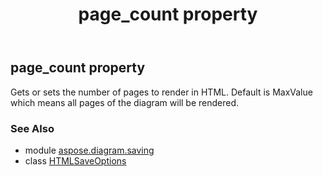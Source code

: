 ﻿---
title: page_count property
second_title: Aspose.Diagram for Python via .NET API References
description: 
type: docs
weight: 110
url: /python-net/aspose.diagram.saving/htmlsaveoptions/page_count/
is_root: false
---

## page_count property


Gets or sets the number of pages to render in HTML.
Default is MaxValue which means all pages of the diagram will be rendered.

### See Also
* module [aspose.diagram.saving](../../)
* class [HTMLSaveOptions](/diagram/python-net/aspose.diagram.saving/htmlsaveoptions)
